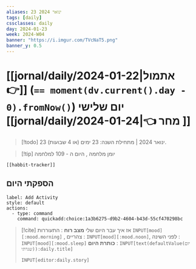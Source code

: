 ```yaml
---
aliases: 23 ינואר 2024
tags: [daily]
cssclasses: daily
day: 2024-01-23
week: 2024-W04
banner: "https://i.imgur.com/TVcNaT5.png"
banner_y: 0.5
---
```


# [[jornal/daily/2024-01-22|אתמול 👉]] (**`== moment(dv.current().day - 0).fromNow()`**) יום שלישי [[jornal/daily/2024-01-24|👈 מחר ]]

> [!todo]   23 ינואר 2024 | מתחילת השנה: 23 ימים (או 4 שבועות). 

> [!tip]  יומן מלחמה , היום ה - 109 למלחמה

```meta-bind-embed
[[habbit-tracker]]
```

## הספקתי היום

```meta-bind-button
label: Add Activity
style: default
actions: 
  - type: command
    command: quickadd:choice:1a3b6275-d9b2-4604-b43d-55cf470298bc

```

> [!cite] אז איך עבר היום שלי
> **מצב רוח** :  התעוררות `INPUT[mood][:mood.morning]` , צהריים : `INPUT[mood][:mood.noon]`,  לפני השינה :  `INPUT[mood][:mood.sleep]`
> **כותרת היום** : `INPUT[text(defaultValue(יום שגרתי)):daily.title]`
> ```meta-bind
> INPUT[editor:daily.story]
> ```